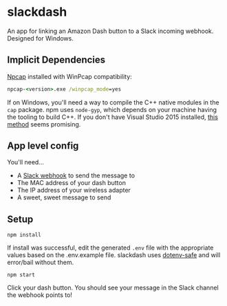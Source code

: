 # slackdash
An app for linking an Amazon Dash button to a Slack incoming webhook. Designed for Windows.

## Implicit Dependencies
[Npcap](https://nmap.org/npcap/) installed with WinPcap compatibility:

```cmd
npcap-<version>.exe /winpcap_mode=yes
```

If on Windows, you'll need a way to compile the C++ native modules in the `cap` package. npm uses `node-gyp`, which depends on your machine having the tooling to build C++. If you don't have Visual Studio 2015 installed, [this method](https://github.com/nodejs/node-gyp#option-1) seems promising.

## App level config

You'll need...
- A [Slack webhook](https://api.slack.com/incoming-webhooks) to send the message to
- The MAC address of your dash button
- The IP address of your wireless adapter
- A sweet, sweet message to send

## Setup

`npm install`

If install was successful, edit the generated `.env` file with the appropriate values based on the .env.example file. slackdash uses [dotenv-safe](https://www.npmjs.com/package/dotenv-safe) and will error/bail without them.

`npm start`

Click your dash button. You should see your message in the Slack channel the webhook points to!